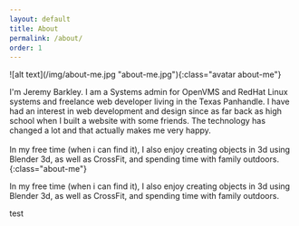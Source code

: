 ```yaml
---
layout: default
title: About
permalink: /about/
order: 1
---
```

<div class="jumbotron" markdown="1">
![alt text](/img/about-me.jpg "about-me.jpg"){:class="avatar about-me"}

</div>
<div class="container" markdown="1">

I'm Jeremy Barkley. I am a Systems admin for OpenVMS and RedHat Linux systems and freelance web developer living in the Texas Panhandle. I have had an interest in web development and design since as far back as high school when I built a website with some friends. The technology has changed a lot and that actually makes me very happy.
<br><br>In my free time (when i can find it), I also enjoy creating objects in 3d using Blender 3d, as well as CrossFit, and spending time with family outdoors.
{:class="about-me"}



In my free time (when i can find it), I also enjoy creating objects in 3d using Blender 3d, as well as CrossFit, and spending time with family outdoors.

test
